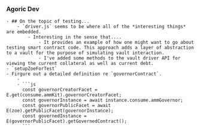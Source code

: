 ### Agoric Dev
	- ## On the topic of testing...
		- `driver.js` seems to be where all of the *interesting things* are embedded.
			- Interesting in the sense that....
				- It provides an example of how one might want to go about testing smart contract code. This approach adds a layer of abstraction to a vault for the purpose of simulating vault interaction.
				- I've added some methods to the vault driver API for viewing the current collateral as well as current debt.
	- `setupZoeForTest`
	- Firgure out a detailed definition re `governorContract`.
		-
		- ```js
		  const governorCreatorFacet = E.get(consume.ammKit).governorCreatorFacet;
		  const governorInstance = await instance.consume.ammGovernor;
		  const governorPublicFacet = await E(zoe).getPublicFacet(governorInstance);
		  const governedInstance = E(governorPublicFacet).getGovernedContract();
		  ```